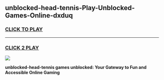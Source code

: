 
## unblocked-head-tennis-Play-Unblocked-Games-Online-dxduq
<h3>
<a href="https://premium76.site?title=unblocked-head-tennis&ref=25A">CLICK TO PLAY</a></h3>
<hr>

<h3>
<a href="https://premium76.site?title=unblocked-head-tennis&ref=25A">CLICK 2 PLAY</a>
  
</h3>

<a href="https://premium76.site?title=unblocked-head-tennis&ref=25A"><img src="https://clearcache.store/games.png"></a>


**unblocked-head-tennis games unblocked: Your Gateway to Fun and Accessible Online Gaming**
